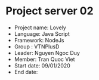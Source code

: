 # Project server 02
- Project name: Lovely
- Language: Java Script
- Framework: NodeJs
- Group : VTNPlusD
- Leader: Nguyen Ngoc Duy
- Member: Tran Quoc Viet
- Start date: 09/01/2020
- End date:
